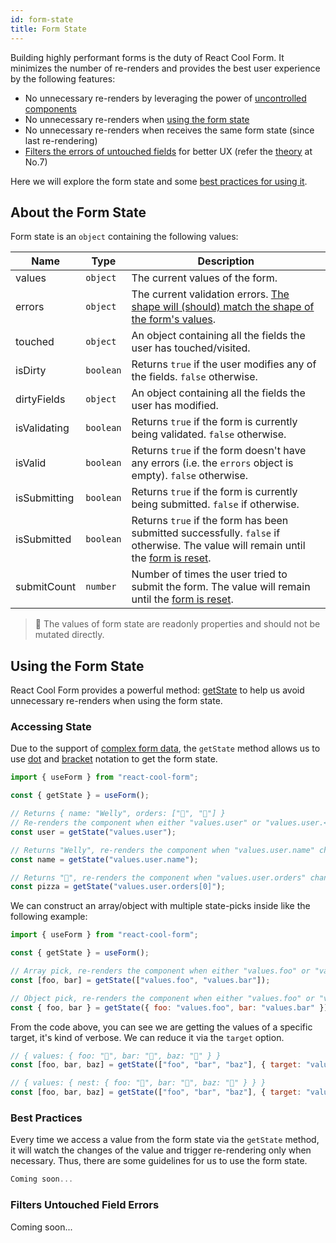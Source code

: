 ```yaml
---
id: form-state
title: Form State
---
```


Building highly performant forms is the duty of React Cool Form. It minimizes the number of re-renders and provides the best user experience by the following features:

- No unnecessary re-renders by leveraging the power of [uncontrolled components](https://reactjs.org/docs/uncontrolled-components.html)
- No unnecessary re-renders when [using the form state](#using-the-form-state)
- No unnecessary re-renders when receives the same form state (since last re-rendering)
- [Filters the errors of untouched fields](#filters-untouched-field-errors) for better UX (refer the [theory](https://www.nngroup.com/articles/errors-forms-design-guidelines) at No.7)

Here we will explore the form state and some [best practices for using it](#best-practices).

## About the Form State

Form state is an `object` containing the following values:

| Name         | Type      | Description                                                                                                                                      |
| ------------ | --------- | ------------------------------------------------------------------------------------------------------------------------------------------------ |
| values       | `object`  | The current values of the form.                                                                                                                  |
| errors       | `object`  | The current validation errors. [The shape will (should) match the shape of the form's values](./validation-guide#how-to-run).                    |
| touched      | `object`  | An object containing all the fields the user has touched/visited.                                                                                |
| isDirty      | `boolean` | Returns `true` if the user modifies any of the fields. `false` otherwise.                                                                        |
| dirtyFields  | `object`  | An object containing all the fields the user has modified.                                                                                       |
| isValidating | `boolean` | Returns `true` if the form is currently being validated. `false` otherwise.                                                                      |
| isValid      | `boolean` | Returns `true` if the form doesn't have any errors (i.e. the `errors` object is empty). `false` otherwise.                                       |
| isSubmitting | `boolean` | Returns `true` if the form is currently being submitted. `false` if otherwise.                                                                   |
| isSubmitted  | `boolean` | Returns `true` if the form has been submitted successfully. `false` if otherwise. The value will remain until the [form is reset](./reset-form). |
| submitCount  | `number`  | Number of times the user tried to submit the form. The value will remain until the [form is reset](./reset-form).                                |

> 🚨 The values of form state are readonly properties and should not be mutated directly.

## Using the Form State

React Cool Form provides a powerful method: [getState](../api-reference/use-form#getstate) to help us avoid unnecessary re-renders when using the form state.

### Accessing State

Due to the support of [complex form data](./complex-form-data), the `getState` method allows us to use [dot](https://developer.mozilla.org/en-US/docs/Web/JavaScript/Reference/Operators/Property_accessors#Dot_notation) and [bracket](https://developer.mozilla.org/en-US/docs/Web/JavaScript/Reference/Operators/Property_accessors#Bracket_notation) notation to get the form state.

```js
import { useForm } from "react-cool-form";

const { getState } = useForm();

// Returns { name: "Welly", orders: ["🍕", "🥤"] }
// Re-renders the component when either "values.user" or "values.user.<property>" changes
const user = getState("values.user");

// Returns "Welly", re-renders the component when "values.user.name" changes
const name = getState("values.user.name");

// Returns "🍕", re-renders the component when "values.user.orders" changes
const pizza = getState("values.user.orders[0]");
```

We can construct an array/object with multiple state-picks inside like the following example:

```js
import { useForm } from "react-cool-form";

const { getState } = useForm();

// Array pick, re-renders the component when either "values.foo" or "values.bar" changes
const [foo, bar] = getState(["values.foo", "values.bar"]);

// Object pick, re-renders the component when either "values.foo" or "values.bar" changes
const { foo, bar } = getState({ foo: "values.foo", bar: "values.bar" });
```

From the code above, you can see we are getting the values of a specific target, it's kind of verbose. We can reduce it via the `target` option.

<!-- prettier-ignore-start -->
```js
// { values: { foo: "🍎", bar: "🥝", baz: "🍋" } }
const [foo, bar, baz] = getState(["foo", "bar", "baz"], { target: "values" });

// { values: { nest: { foo: "🍎", bar: "🥝", baz: "🍋" } } }
const [foo, bar, baz] = getState(["foo", "bar", "baz"], { target: "values.nest" });
```
<!-- prettier-ignore-end -->

### Best Practices

Every time we access a value from the form state via the `getState` method, it will watch the changes of the value and trigger re-rendering only when necessary. Thus, there are some guidelines for us to use the form state.

```js
Coming soon...
```

### Filters Untouched Field Errors

Coming soon...
